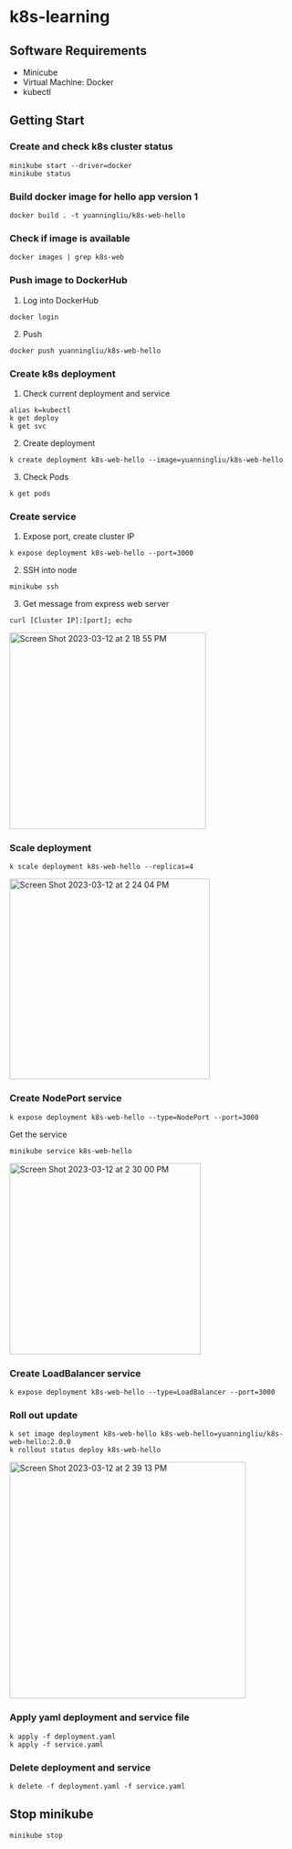 # k8s-learning

## Software Requirements
* Minicube
* Virtual Machine: Docker
* kubectl

## Getting Start

### Create and check k8s cluster status
```
minikube start --driver=docker
minikube status
```
### Build docker image for hello app version 1
```
docker build . -t yuanningliu/k8s-web-hello
```
### Check if image is available
```
docker images | grep k8s-web
```
### Push image to DockerHub
1. Log into DockerHub 
  ```
  docker login
  ```
2. Push 
  ```
  docker push yuanningliu/k8s-web-hello
  ```
### Create k8s deployment
1. Check current deployment and service
  ```
  alias k=kubectl
  k get deploy
  k get svc
  ```
2. Create deployment
  ```
  k create deployment k8s-web-hello --image=yuanningliu/k8s-web-hello
  ```
3. Check Pods
  ```
  k get pods
  ```
### Create service
1. Expose port, create cluster IP
  ```
  k expose deployment k8s-web-hello --port=3000
  ```
2. SSH into node
  ```
  minikube ssh
  ```
3. Get message from express web server
  ```
  curl [Cluster IP]:[port]; echo
  ```
  <img width="344" alt="Screen Shot 2023-03-12 at 2 18 55 PM" src="https://user-images.githubusercontent.com/45492838/224567751-abf98dd8-554d-411e-ae2c-aba0ba750da0.png">

### Scale deployment
```
k scale deployment k8s-web-hello --replicas=4
```
<img width="351" alt="Screen Shot 2023-03-12 at 2 24 04 PM" src="https://user-images.githubusercontent.com/45492838/224568041-73e38955-ac3d-47a2-a7e5-adf589110622.png">

### Create NodePort service
```
k expose deployment k8s-web-hello --type=NodePort --port=3000
```
Get the service
```
minikube service k8s-web-hello
```
<img width="335" alt="Screen Shot 2023-03-12 at 2 30 00 PM" src="https://user-images.githubusercontent.com/45492838/224568436-0081b7b6-9d67-4bc8-a691-5790e056ab3b.png">

### Create LoadBalancer service
```
k expose deployment k8s-web-hello --type=LoadBalancer --port=3000
```

### Roll out update
```
k set image deployment k8s-web-hello k8s-web-hello=yuanningliu/k8s-web-hello:2.0.0
k rollout status deploy k8s-web-hello
```
<img width="414" alt="Screen Shot 2023-03-12 at 2 39 13 PM" src="https://user-images.githubusercontent.com/45492838/224568865-9c80721b-1a45-40a6-ba29-18d7dfc2b615.png">

### Apply yaml deployment and service file
```
k apply -f deployment.yaml
k apply -f service.yaml
```
### Delete deployment and service
```
k delete -f deployment.yaml -f service.yaml
```

## Stop minikube
```
minikube stop
```

